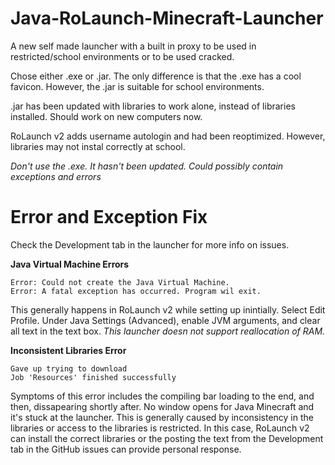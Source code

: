 # Java-RoLaunch-Minecraft-Launcher
A new self made launcher with a built in proxy to be used in restricted/school environments or to be used cracked.

Chose either .exe or .jar. The only difference is that the .exe has a cool favicon. However, the .jar is suitable for school environments.

.jar has been updated with libraries to work alone, instead of libraries installed. Should work on new computers now.

RoLaunch v2 adds username autologin and had been reoptimized. However, libraries may not instal correctly at school.

*Don't use the .exe. It hasn't been updated. Could possibly contain exceptions and errors*

# Error and Exception Fix
Check the Development tab in the launcher for more info on issues.

**Java Virtual Machine Errors**
```
Error: Could not create the Java Virtual Machine.
Error: A fatal exception has occurred. Program wil exit.
```

This generally happens in RoLaunch v2 while setting up inintially. Select Edit Profile. Under Java Settings (Advanced), enable JVM arguments, and clear all text in the text box.
*This launcher doesn not support reallocation of RAM.*

**Inconsistent Libraries Error**
```
Gave up trying to download
Job 'Resources' finished successfully
```
Symptoms of this error includes the compiling bar loading to the end, and then, dissapearing shortly after. No window opens for Java Minecraft and it's stuck at the launcher. This is generally caused by inconsistency in the libraries or access to the libraries is restricted. In this case, RoLaunch v2 can install the correct libraries or the posting the text from the Development tab in the GitHub issues can provide personal response.  
